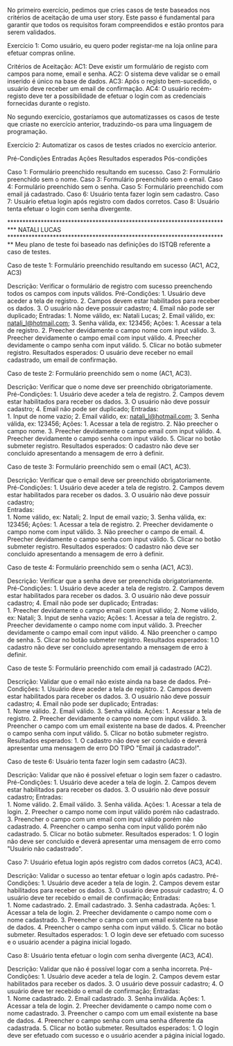 No primeiro exercício, pedimos que cries casos de teste baseados nos critérios de aceitação de uma user story. Este passo é fundamental para garantir que todos os requisitos foram compreendidos e estão prontos para serem validados.  

Exercício 1: Como usuário, eu quero poder registar-me na loja online para efetuar compras online. 

Critérios de Aceitação:
AC1: Deve existir um formulário de registo com campos para nome, email e senha.
AC2: O sistema deve validar se o email inserido é único na base de dados.
AC3: Após o registo bem-sucedido, o usuário deve receber um email de confirmação.
AC4: O usuário recém-registo deve ter a possibilidade de efetuar o login com as credenciais fornecidas durante o registo.

No segundo exercício, gostaríamos que automatizasses os casos de teste que criaste no exercício anterior, traduzindo-os para uma linguagem de programação. 

Exercício 2: Automatizar os casos de testes criados no exercício anterior.

Pré-Condições
Entradas
Ações
Resultados esperados
Pós-condições

Caso 1: Formulário preenchido resultando em sucesso.
Caso 2: Formulário preenchido sem o nome. 
Caso 3: Formulário preenchido sem o email. 
Caso 4: Formulário preenchido sem o senha. 
Caso 5: Formulário preenchido com email já cadastrado.
Caso 6: Usuário tenta fazer login sem cadastro.
Caso 7: Usuário efetua login após registro com dados corretos.
Caso 8: Usuário tenta efetuar o login com senha divergente.

************************************************************************** NATALI LUCAS *************************************************************************
Meu plano de teste foi baseado nas definições do ISTQB referente a caso de testes.


Caso de teste 1: Formulário preenchido resultando em sucesso (AC1, AC2, AC3)

Descrição: Verificar o formulário de registro com sucesso preenchendo todos os campos com inputs válidos.
Pré-Condições: 
    1. Usuário deve aceder a tela de registro.
    2. Campos devem estar habilitados para receber os dados.
    3. O usuário não deve possuir cadastro; 
    4. Email não pode ser duplicado;
Entradas: 
    1. Nome válido, ex: Natali Lucas;
    2. Email válido, ex: natali_l@hotmail.com;
    3. Senha válida, ex: 123456;
Ações: 
    1. Acessar a tela de registro.
    2. Preecher devidamente o campo nome com input válido.
    3. Preecher devidamente o campo email com input válido.
    4. Preecher devidamente o campo senha com input válido.
    5. Clicar no botão submeter registro. 
Resultados esperados:
    O usuário deve receber no email cadastrado, um email de confirmação.



Caso de teste 2: Formulário preenchido sem o nome (AC1, AC3). 

Descrição: Verificar que o nome deve ser preenchido obrigatoriamente. 
Pré-Condições: 
     1. Usuário deve aceder a tela de registro.
     2. Campos devem estar habilitados para receber os dados.
     3. O usuário não deve possuir cadastro; 
     4. Email não pode ser duplicado; 
Entradas:    
    1. Input de nome vazio;
    2. Email válido, ex: natali_l@hotmail.com;
    3. Senha válida, ex: 123456;
Ações: 
    1. Acessar a tela de registro.
    2. Não preecher o campo nome.
    3. Preecher devidamente o campo email com input válido.
    4. Preecher devidamente o campo senha com input válido.
    5. Clicar no botão submeter registro. 
Resultados esperados:
    O cadastro não deve ser concluido apresentando a mensagem de erro à definir.


Caso de teste 3: Formulário preenchido sem o email (AC1, AC3). 

Descrição: Verificar que o email deve ser preenchido obrigatoriamente. 
Pré-Condições: 
     1. Usuário deve aceder a tela de registro.
     2. Campos devem estar habilitados para receber os dados.
     3. O usuário não deve possuir cadastro;  
Entradas:    
    1. Nome válido, ex: Natali;
    2. Input de email vazio;
    3. Senha válida, ex: 123456;
Ações: 
    1. Acessar a tela de registro.
    2. Preecher devidamente o campo nome com input válido.
    3. Não preecher o campo de email.
    4. Preecher devidamente o campo senha com input válido.
    5. Clicar no botão submeter registro. 
Resultados esperados:
    O cadastro não deve ser concluido apresentando a mensagem de erro à definir.


Caso de teste 4: Formulário preenchido sem o senha (AC1, AC3). 

Descrição: Verificar que a senha deve ser preenchida obrigatoriamente. 
Pré-Condições: 
     1. Usuário deve aceder a tela de registro.
     2. Campos devem estar habilitados para receber os dados.
     3. O usuário não deve possuir cadastro;
     4. Email não pode ser duplicado; 
Entradas:    
    1. Preecher devidamente o campo email com input válido;
    2. Nome válido, ex: Natali;
    3. Input de senha vazio;
Ações: 
    1. Acessar a tela de registro.
    2. Preecher devidamente o campo nome com input válido.
    3. Preecher devidamente o campo email com input válido.
    4. Não preencher o campo de senha.
    5. Clicar no botão submeter registro. 
Resultados esperados:
    1.O cadastro não deve ser concluido apresentando a mensagem de erro à definir.


Caso de teste 5: Formulário preenchido com email já cadastrado (AC2). 

Descrição: Validar que o email não existe ainda na base de dados.
Pré-Condições: 
     1. Usuário deve aceder a tela de registro.
     2. Campos devem estar habilitados para receber os dados.
     3. O usuário não deve possuir cadastro;
     4. Email não pode ser duplicado; 
Entradas:    
    1. Nome válido.
    2. Email válido.
    3. Senha válida.
Ações: 
    1. Acessar a tela de registro.
    2. Preecher devidamente o campo nome com input válido.
    3. Preencher o campo com um email existente na base de dados.
    4. Preencher o campo senha com input válido.
    5. Clicar no botão submeter registro. 
Resultados esperados:
    1. O cadastro não deve ser concluido e deverá apresentar uma mensagem de erro DO TIPO "Email já cadastrado!".


    
Caso de teste 6: Usuário tenta fazer login sem cadastro (AC3). 

Descrição: Validar que não é possível efetuar o login sem fazer o cadastro.
Pré-Condições: 
     1. Usuário deve aceder a tela de login.
     2. Campos devem estar habilitados para receber os dados.
     3. O usuário não deve possuir cadastro;
Entradas:    
    1. Nome válido.
    2. Email válido.
    3. Senha válida.
Ações: 
    1. Acessar a tela de login.
    2. Preecher  o campo nome com input válido porém não cadastrado.
    3. Preencher o campo com um email com input válido porém não cadastrado.
    4. Preencher o campo senha com input válido porém não cadastrado.
    5. Clicar no botão submeter. 
Resultados esperados:
    1. O login não deve ser concluido e deverá apresentar uma mensagem de erro como "Usuário não cadastrado".


Caso 7: Usuário efetua login após registro com dados corretos (AC3, AC4). 

Descrição: Validar o sucesso ao tentar efetuar o login após cadastro.
Pré-Condições: 
     1. Usuário deve aceder a tela de login.
     2. Campos devem estar habilitados para receber os dados.
     3. O usuário deve possuir cadastro;
     4. O usuário deve ter recebido o email de confirmação; 
Entradas:    
    1. Nome cadastrado.
    2. Email cadastrado.
    3. Senha cadastrada.
Ações: 
    1. Acessar a tela de login.
    2. Preecher devidamente o campo nome com o nome cadastrado.
    3. Preencher o campo com um email existente na base de dados.
    4. Preencher o campo senha com input válido.
    5. Clicar no botão submeter. 
Resultados esperados:
    1. O login deve ser efetuado com sucesso e o usuário acender a página inicial logado.



Caso 8: Usuário tenta efetuar o login com senha divergente (AC3, AC4). 

Descrição: Validar que não é possível logar com a senha incorreta.
Pré-Condições: 
     1. Usuário deve aceder a tela de login.
     2. Campos devem estar habilitados para receber os dados.
     3. O usuário deve possuir cadastro;
     4. O usuário deve ter recebido o email de confirmação; 
Entradas:    
    1. Nome cadastrado.
    2. Email cadastrado.
    3. Senha inválida.
Ações: 
    1. Acessar a tela de login.
    2. Preecher devidamente o campo nome com o nome cadastrado.
    3. Preencher o campo com um email existente na base de dados.
    4. Preencher o campo senha com uma senha diferente da cadastrada.
    5. Clicar no botão submeter. 
Resultados esperados:
    1. O login deve ser efetuado com sucesso e o usuário acender a página inicial logado.